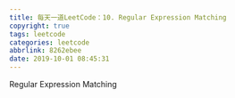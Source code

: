 ```yaml
---
title: 每天一道LeetCode：10. Regular Expression Matching
copyright: true
tags: leetcode
categories: leetcode
abbrlink: 8262ebee
date: 2019-10-01 08:45:31
---
```

Regular Expression Matching
<!--more-->
